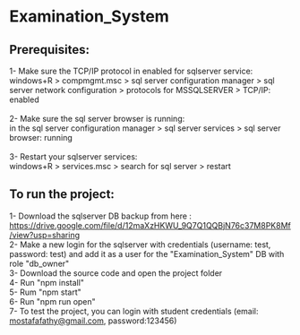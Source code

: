 # Examination_System

## Prerequisites: <br />

1- Make sure the TCP/IP protocol in enabled for sqlserver service: <br />
  windows+R > compmgmt.msc > sql server configuration manager > sql server network configuration > protocols for MSSQLSERVER > TCP/IP: enabled <br /><br />
2- Make sure the sql server browser is running: <br />
  in the sql server configuration manager > sql server services > sql server browser: running <br /><br />
3- Restart your sqlserver services: <br />
  windows+R > services.msc > search for sql server > restart <br />

## To run the project: <br />
1- Download the sqlserver DB backup from here : https://drive.google.com/file/d/12maXzHKWU_9Q7Q1QQBjN76c37M8PK8Mf/view?usp=sharing <br />
2- Make a new login for the sqlserver with credentials (username: test, password: test) and add it as a user for the "Examination_System" DB with role "db_owner" <br />
3- Download the source code and open the project folder<br />
4- Run "npm install"<br />
5- Rum "npm start"<br />
6- Run "npm run open"<br />
7- To test the project, you can login with student credentials (email: mostafafathy@gmail.com, password:123456) <br/>
